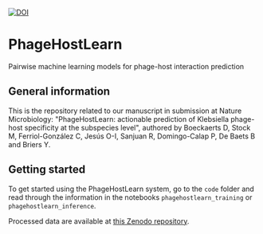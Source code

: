 [![DOI](https://zenodo.org/badge/345181329.svg)](https://zenodo.org/badge/latestdoi/345181329)

# PhageHostLearn
Pairwise machine learning models for phage-host interaction prediction

## General information

This is the repository related to our manuscript in submission at Nature Microbiology:
"PhageHostLearn: actionable prediction of Klebsiella phage-host specificity at the subspecies level", authored by Boeckaerts D, Stock M, Ferriol-González C, Jesús O-I, Sanjuan R, Domingo-Calap P, De Baets B and Briers Y.

## Getting started
To get started using the PhageHostLearn system, go to the `code` folder and read through the information in the notebooks `phagehostlearn_training` or `phagehostlearn_inference`.

Processed data are available at [this Zenodo repository](https://doi.org/10.5281/zenodo.8052911).
